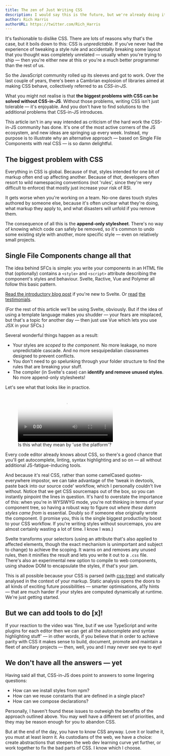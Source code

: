 ```yaml
---
title: The zen of Just Writing CSS
description: I would say this is the future, but we're already doing it.
author: Rich Harris
authorURL: https://twitter.com/Rich_Harris
---
```


It's fashionable to dislike CSS. There are lots of reasons why that's the case, but it boils down to this: CSS is _unpredictable_. If you've never had the experience of tweaking a style rule and accidentally breaking some layout that you thought was completely unrelated — usually when you're trying to ship — then you're either new at this or you're a much better programmer than the rest of us.

So the JavaScript community rolled up its sleeves and got to work. Over the last couple of years, there's been a Cambrian explosion of libraries aimed at making CSS behave, collectively referred to as _CSS-in-JS_.

What you might not realise is that **the biggest problems with CSS can be solved without CSS-in-JS**. Without those problems, writing CSS isn't just tolerable — it's enjoyable. And you don't have to find solutions to the additional problems that CSS-in-JS introduces.

This article isn't in any way intended as criticism of the hard work the CSS-in-JS community has done. It's one of the most active corners of the JS ecosystem, and new ideas are springing up every week. Instead, my purpose is to illustrate why an alternative approach — based on Single File Components with real CSS — is so damn delightful.

## The biggest problem with CSS

Everything in CSS is global. Because of that, styles intended for one bit of markup often end up affecting another. Because of _that_, developers often resort to wild namespacing conventions (not 'rules', since they're very difficult to enforce) that mostly just increase your risk of RSI.

It gets worse when you're working on a team. No-one dares touch styles authored by someone else, because it's often unclear what they're doing, what markup they apply to, and what disasters will unfold if you remove them.

The consequence of all this is the **append-only stylesheet**. There's no way of knowing which code can safely be removed, so it's common to undo some existing style with another, more specific style — even on relatively small projects.

## Single File Components change all that

The idea behind SFCs is simple: you write your components in an HTML file that (optionally) contains a `<style>` and `<script>` attribute describing the component's styles and behaviour. Svelte, Ractive, Vue and Polymer all follow this basic pattern.

<aside>
	<p><a href="/blog/frameworks-without-the-framework">Read the introductory blog post</a> if you're new to Svelte. Or <a href="https://twitter.com/padolsey/status/899717303234908160">read</a> <a href="https://twitter.com/sveltejs/status/901818357644701696">the</a> <a href="https://twitter.com/sveltejs/status/901818106309476352">testimonials</a>.</p>
</aside>

(For the rest of this article we'll be using Svelte, obviously. But if the idea of using a template language makes you shudder — your fears are misplaced, but that's a topic for another day — then just use Vue which lets you use JSX in your SFCs.)

Several wonderful things happen as a result:

- Your styles are _scoped to the component_. No more leakage, no more unpredictable cascade. And no more sesquipedalian classnames designed to prevent conflicts.
- You don't need to go spelunking through your folder structure to find the rules that are breaking your stuff.
- The compiler (in Svelte's case) can **identify and remove unused styles**. No more append-only stylesheets!

Let's see what that looks like in practice.

<figure>
	<video controls poster='https://svelte-technology-assets.surge.sh/just-write-css.jpg'>
		<source type='video/mp4' src='https://svelte-technology-assets.surge.sh/just-write-css.mp4'>
	</video>

<!-- prettier-ignore -->
<figcaption>
	Is this what they mean by 'use the platform'?
</figcaption>

</figure>

Every code editor already knows about CSS, so there's a good chance that you'll get autocomplete, linting, syntax highlighting and so on — all without additional JS-fatigue-inducing tools.

And because it's real CSS, rather than some camelCased quotes-everywhere impostor, we can take advantage of the 'tweak in devtools, paste back into our source code' workflow, which I personally couldn't live without. Notice that we get CSS sourcemaps out of the box, so you can instantly pinpoint the lines in question. It's hard to overstate the importance of this: when you're in WYSIWYG mode, you're not thinking in terms of your component tree, so having a robust way to figure out _where these damn styles came from_ is essential. Doubly so if someone else originally wrote the component. (I promise you, this is the single biggest productivity boost to your CSS workflow. If you're writing styles without sourcemaps, you are almost certainly wasting a lot of time. I know I was.)

Svelte transforms your selectors (using an attribute that's also applied to affected elements, though the exact mechanism is unimportant and subject to change) to achieve the scoping. It warns on and removes any unused rules, then it minifies the result and lets you write it out to a `.css` file. There's also an experimental new option to compile to web components, using shadow DOM to encapsulate the styles, if that's your jam.

This is all possible because your CSS is parsed (with [css-tree](https://github.com/csstree/csstree)) and statically analysed in the context of your markup. Static analysis opens the doors to all kinds of exciting future possibilities — smarter optimisations, a11y hints — that are much harder if your styles are computed dynamically at runtime. We're just getting started.

## But we can add tools to do [x]!

If your reaction to the video was 'fine, but if we use TypeScript and write plugins for each editor then we can get all the autocomplete and syntax highlighting stuff' — in other words, if you believe that in order to achieve parity with CSS it makes sense to build, document, promote and maintain a fleet of ancillary projects — then, well, you and I may never see eye to eye!

## We don't have all the answers — yet

Having said all that, CSS-in-JS does point to answers to some lingering questions:

- How can we install styles from npm?
- How can we reuse constants that are defined in a single place?
- How can we compose declarations?

Personally, I haven't found these issues to outweigh the benefits of the approach outlined above. You may well have a different set of priorities, and they may be reason enough for you to abandon CSS.

But at the end of the day, you have to know CSS anyway. Love it or loathe it, you must at least _learn_ it. As custodians of the web, we have a choice: create abstractions that steepen the web dev learning curve yet further, or work together to fix the bad parts of CSS. I know which I choose.
